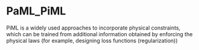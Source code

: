 # PaML_PiML
PiML is a widely used approaches to incorporate physical   constraints, which can be trained from additional information obtained by enforcing the physical laws (for example, designing loss functions (regularization))
